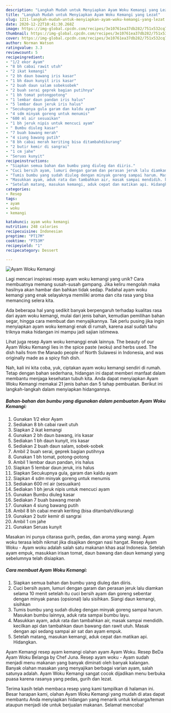 ```yaml
---
description: "Langkah Mudah untuk Menyiapkan Ayam Woku Kemangi yang Lezat"
title: "Langkah Mudah untuk Menyiapkan Ayam Woku Kemangi yang Lezat"
slug: 1211-langkah-mudah-untuk-menyiapkan-ayam-woku-kemangi-yang-lezat
date: 2020-12-22T10:41:30.268Z
image: https://img-global.cpcdn.com/recipes/3e10761ea37db282/751x532cq70/ayam-woku-kemangi-foto-resep-utama.jpg
thumbnail: https://img-global.cpcdn.com/recipes/3e10761ea37db282/751x532cq70/ayam-woku-kemangi-foto-resep-utama.jpg
cover: https://img-global.cpcdn.com/recipes/3e10761ea37db282/751x532cq70/ayam-woku-kemangi-foto-resep-utama.jpg
author: Norman Watson
ratingvalue: 3.3
reviewcount: 5
recipeingredient:
- "1/2 ekor Ayam"
- "8 bh cabai rawit utuh"
- "2 ikat kemangi"
- "2 bh daun bawang iris kasar"
- "1 bh daun kunyit iris kasar"
- "2 buah daun salam sobeksobek"
- "2 buah serai geprek bagian putihnya"
- "1 bh tomat potongpotong"
- "1 lembar daun pandan iris halus"
- "5 lembar daun jeruk iris halus"
- "Secukupnya gula garam dan kaldu ayam"
- "4 sdm minyak goreng untuk menumis"
- "600 ml air sesuaikan"
- "1 bh jeruk nipis untuk mencuci ayam"
- " Bumbu diuleg kasar"
- "7 buah bawang merah"
- "4 siung bawang putih"
- "8 bh cabai merah keriting bisa ditambahdikurang"
- "2 butir kemir di sangrai"
- "1 cm jahe"
- "Seruas kunyit"
recipeinstructions:
- "Siapkan semua bahan dan bumbu yang diuleg dan diiris."
- "Cuci bersih ayam, lumuri dengan garam dan perasan jeruk lalu diamkan selama 10 menit setelah itu cuci bersih ayam dan goreng sebentar dengan minyak panas (opsional) lalu sisihkan. Siangi daun kemangi, sisihkan"
- "Tumis bumbu yang sudah diuleg dengan minyak goreng sampai harum. Masukan bumbu lainnya, aduk rata sampai bumbu layu."
- "Masukkan ayam, aduk rata dan tambahkan air, masak sampai mendidih. kecilkan api dan tambahkan daun bawang dan rawit utuh. Masak dengan api sedang sampai air sat dan ayam empuk."
- "Setelah matang, masukan kemangi, aduk cepat dan matikan api. Hidangkan."
categories:
- Resep
tags:
- ayam
- woku
- kemangi

katakunci: ayam woku kemangi 
nutrition: 248 calories
recipecuisine: Indonesian
preptime: "PT17M"
cooktime: "PT53M"
recipeyield: "1"
recipecategory: Dessert

---
```



![Ayam Woku Kemangi](https://img-global.cpcdn.com/recipes/3e10761ea37db282/751x532cq70/ayam-woku-kemangi-foto-resep-utama.jpg)

Lagi mencari inspirasi resep ayam woku kemangi yang unik? Cara membuatnya memang susah-susah gampang. Jika keliru mengolah maka hasilnya akan hambar dan bahkan tidak sedap. Padahal ayam woku kemangi yang enak selayaknya memiliki aroma dan cita rasa yang bisa memancing selera kita.

Ada beberapa hal yang sedikit banyak berpengaruh terhadap kualitas rasa dari ayam woku kemangi, mulai dari jenis bahan, kemudian pemilihan bahan segar, hingga cara membuat dan menyajikannya. Tak perlu pusing jika ingin menyiapkan ayam woku kemangi enak di rumah, karena asal sudah tahu triknya maka hidangan ini mampu jadi sajian istimewa.

Lihat juga resep Ayam woku kemanggi enak lainnya. The beauty of our Ayam Woku Kemangi lies in the spice paste (woku) and herbs used. The dish hails from the Manado people of North Sulawesi in Indonesia, and was originally made as a spicy fish dish.


Nah, kali ini kita coba, yuk, ciptakan ayam woku kemangi sendiri di rumah. Tetap dengan bahan sederhana, hidangan ini dapat memberi manfaat dalam membantu menjaga kesehatan tubuh kita. Anda dapat menyiapkan Ayam Woku Kemangi memakai 21 jenis bahan dan 5 tahap pembuatan. Berikut ini langkah-langkah dalam menyiapkan hidangannya.

<!--inarticleads1-->

##### Bahan-bahan dan bumbu yang digunakan dalam pembuatan Ayam Woku Kemangi:

1. Gunakan 1/2 ekor Ayam
1. Sediakan 8 bh cabai rawit utuh
1. Siapkan 2 ikat kemangi
1. Gunakan 2 bh daun bawang, iris kasar
1. Sediakan 1 bh daun kunyit, iris kasar
1. Sediakan 2 buah daun salam, sobek-sobek
1. Ambil 2 buah serai, geprek bagian putihnya
1. Gunakan 1 bh tomat, potong-potong
1. Ambil 1 lembar daun pandan, iris halus
1. Siapkan 5 lembar daun jeruk, iris halus
1. Siapkan Secukupnya gula, garam dan kaldu ayam
1. Siapkan 4 sdm minyak goreng untuk menumis
1. Sediakan 600 ml air (sesuaikan)
1. Sediakan 1 bh jeruk nipis untuk mencuci ayam
1. Gunakan  Bumbu diuleg kasar
1. Sediakan 7 buah bawang merah
1. Gunakan 4 siung bawang putih
1. Ambil 8 bh cabai merah keriting (bisa ditambah/dikurang)
1. Gunakan 2 butir kemir di sangrai
1. Ambil 1 cm jahe
1. Gunakan Seruas kunyit


Masakan ini punya citarasa gurih, pedas, dan aroma yang wangi. Ayam woku terasa lebih nikmat jika disajikan dengan nasi hangat. Resep Ayam Woku - Ayam woku adalah salah satu makanan khas asal Indonesia. Setelah ayam empuk, masukkan irisan tomat, daun bawang dan daun kemangi yang sebelumnya telah disiapkan. 

<!--inarticleads2-->

##### Cara membuat Ayam Woku Kemangi:

1. Siapkan semua bahan dan bumbu yang diuleg dan diiris.
1. Cuci bersih ayam, lumuri dengan garam dan perasan jeruk lalu diamkan selama 10 menit setelah itu cuci bersih ayam dan goreng sebentar dengan minyak panas (opsional) lalu sisihkan. Siangi daun kemangi, sisihkan
1. Tumis bumbu yang sudah diuleg dengan minyak goreng sampai harum. Masukan bumbu lainnya, aduk rata sampai bumbu layu.
1. Masukkan ayam, aduk rata dan tambahkan air, masak sampai mendidih. kecilkan api dan tambahkan daun bawang dan rawit utuh. Masak dengan api sedang sampai air sat dan ayam empuk.
1. Setelah matang, masukan kemangi, aduk cepat dan matikan api. Hidangkan.


Ayam Kemangi resep ayam kemangi olahan ayam Ayam Woku. Resep BeDa Ayam Woku Belanga by Chef Juna. Resep ayam woku - Ayam sudah menjadi menu makanan yang banyak diminati oleh banyak kalangan. Banyak olahan masakan yang menyajikan berbagai varian ayam, salah satunya adalah. Ayam Woku Kemangi sangat cocok dijadikan menu berbuka puasa karena rasanya yang pedas, gurih dan lezat. 

Terima kasih telah membaca resep yang kami tampilkan di halaman ini. Besar harapan kami, olahan Ayam Woku Kemangi yang mudah di atas dapat membantu Anda menyiapkan hidangan yang menarik untuk keluarga/teman ataupun menjadi ide untuk berjualan makanan. Selamat mencoba!
